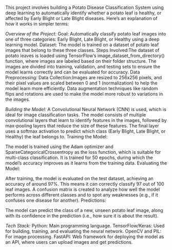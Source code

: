 This project involves building a Potato Disease Classification System using deep learning to automatically identify whether a potato leaf is healthy, or affected by Early Blight or Late Blight diseases. Here’s an explanation of how it works in simpler terms:

*Overview of the Project:*
Goal: Automatically classify potato leaf images into one of three categories: Early Blight, Late Blight, or Healthy using a deep learning model.
Dataset: The model is trained on a dataset of potato leaf images that belong to these three classes.
Steps Involved:The dataset of potato leaves is loaded using TensorFlow’s image_dataset_from_directory() function, where images are labeled based on their folder structure.
The images are divided into training, validation, and testing sets to ensure the model learns correctly and can be evaluated for accuracy.
Data Preprocessing:
Data Collection:Images are resized to 256x256 pixels, and their pixel values are scaled between 0 and 1 (normalization) to help the model learn more efficiently.
Data augmentation techniques like random flips and rotations are used to make the model more robust to variations in the images.

*Building the Model:*
A Convolutional Neural Network (CNN) is used, which is ideal for image classification tasks.
The model consists of multiple convolutional layers that learn to identify features in the images, followed by max-pooling layers that reduce the size of these features.
The final layer uses a softmax activation to predict which class (Early Blight, Late Blight, or Healthy) the leaf belongs to.
Training the Model:

The model is trained using the Adam optimizer and SparseCategoricalCrossentropy as the loss function, which is suitable for multi-class classification.
It is trained for 50 epochs, during which the model’s accuracy improves as it learns from the training data.
Evaluating the Model:

After training, the model is evaluated on the test dataset, achieving an accuracy of around 97%. This means it can correctly classify 97 out of 100 leaf images.
A confusion matrix is created to analyze how well the model performs across different classes and to spot any weaknesses (e.g., if it confuses one disease for another).
Predictions:

The model can predict the class of a new, unseen potato leaf image, along with its confidence in the prediction (i.e., how sure it is about the result).

*Tech Stack:*
Python: Main programming language.
TensorFlow/Keras: Used for building, training, and evaluating the neural network.
OpenCV and PIL: For image processing.
FastAPI: Web framework for deploying the model as an API, where users can upload images and get predictions.
